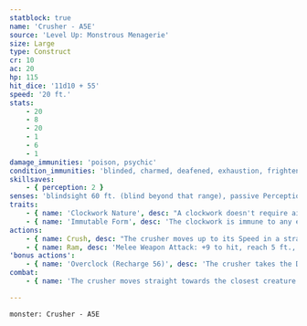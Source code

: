 ```yaml
---
statblock: true
name: 'Crusher - A5E'
source: 'Level Up: Monstrous Menagerie'
size: Large
type: Construct
cr: 10
ac: 20
hp: 115
hit_dice: '11d10 + 55'
speed: '20 ft.'
stats:
    - 20
    - 8
    - 20
    - 1
    - 6
    - 1
damage_immunities: 'poison, psychic'
condition_immunities: 'blinded, charmed, deafened, exhaustion, frightened, paralyzed, petrified, poisoned'
skillsaves:
    - { perception: 2 }
senses: 'blindsight 60 ft. (blind beyond that range), passive Perception 12'
traits:
    - { name: 'Clockwork Nature', desc: "A clockwork doesn't require air, nourishment, or rest, and is immune to disease." }
    - { name: 'Immutable Form', desc: 'The clockwork is immune to any effect that would alter its form.' }
actions:
    - { name: Crush, desc: "The crusher moves up to its Speed in a straight line. While doing so, it can attempt to enter Large or smaller creatures' spaces. Whenever the crusher attempts to enter a creature's space, the creature makes a DC 17 Dexterity or Strength saving throw (the creature's choice). If the creature succeeds at a Strength saving throw, the crusher's movement ends for the turn. If the creature succeeds at a Dexterity saving throw, the creature may use its reaction, if available, to move up to half its Speed without provoking opportunity attacks. The first time on the crusher's turn that it enters a creature's space, the creature is knocked prone and takes 50 (10d8 + 5) bludgeoning damage. A creature is prone while in the crusher's space." }
    - { name: Ram, desc: 'Melee Weapon Attack: +9 to hit, reach 5 ft., one target. Hit: 23 (4d8 + 5) bludgeoning damage. If the crusher moves at least 20 feet straight towards the target before the attack, the attack deals an extra 18 (4d8) bludgeoning damage.' }
'bonus actions':
    - { name: 'Overclock (Recharge 56)', desc: 'The crusher takes the Dash action.' }
combat:
    - { name: 'The crusher moves straight towards the closest creature not authorized to be in its area, crushes it, and then moves towards the next creature, using Overclock if available', desc: 'It repeats the process until no living unauthorized creatures remain. The crusher uses its ram attack to knock down obstacles.' }

---
```

```statblock
monster: Crusher - A5E
```
